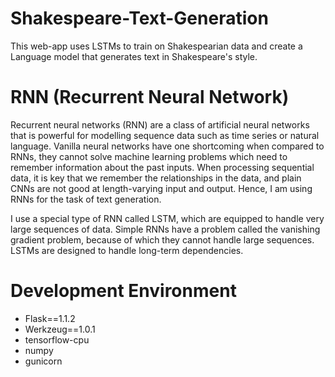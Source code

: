 # Shakespeare-Text-Generation

This web-app uses LSTMs to train on Shakespearian data and create a Language model that generates text in Shakespeare's style.

# RNN (Recurrent Neural Network)
Recurrent neural networks (RNN) are a class of artificial neural networks that is powerful for modelling sequence data such as time series or natural language. Vanilla neural networks have one shortcoming when compared to RNNs, they cannot solve machine learning problems which need to remember information about the past inputs. When processing sequential data, it is key that we remember the relationships in the data, and plain CNNs are not good at length-varying input and output. Hence, I am using RNNs for the task of text generation.

I use a special type of RNN called LSTM, which are equipped to handle very large sequences of data. Simple RNNs have a problem called the vanishing gradient problem, because of which they cannot handle large sequences. LSTMs are designed to handle long-term dependencies.


# Development Environment
- Flask==1.1.2
- Werkzeug==1.0.1
- tensorflow-cpu
- numpy
- gunicorn


